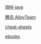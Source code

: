 [IBM-java](https://www.ibm.com/developerworks/cn/java/)

[腾讯 AlloyTeam](http://www.alloyteam.com/)

[cheat-sheets](http://www.cheat-sheets.org/)

[ebooks](https://salttiger.com/archives/)

